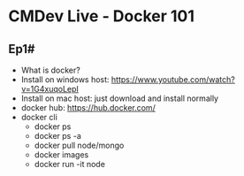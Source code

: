 # CMDev Live - Docker 101

## Ep1#

- What is docker?
- Install on windows host: https://www.youtube.com/watch?v=1G4xuqoLepI
- Install on mac host: just download and install normally
- docker hub: https://hub.docker.com/
- docker cli
  - docker ps
  - docker ps -a
  - docker pull node/mongo
  - docker images
  - docker run -it node
